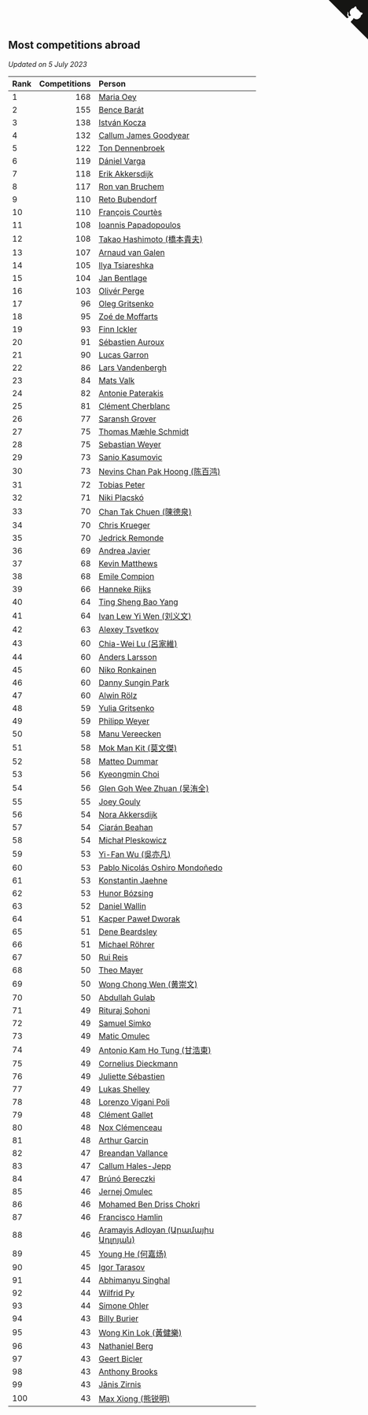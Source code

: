 ## Most competitions abroad

*Updated on  5 July 2023*

| Rank | Competitions | Person |
| :--- | ---: | :--- |
| 1 | 168 | [Maria Oey](https://www.worldcubeassociation.org/persons/2007OEYM01) |
| 2 | 155 | [Bence Barát](https://www.worldcubeassociation.org/persons/2008BARA01) |
| 3 | 138 | [István Kocza](https://www.worldcubeassociation.org/persons/2005KOCZ01) |
| 4 | 132 | [Callum James Goodyear](https://www.worldcubeassociation.org/persons/2012GOOD02) |
| 5 | 122 | [Ton Dennenbroek](https://www.worldcubeassociation.org/persons/2003DENN01) |
| 6 | 119 | [Dániel Varga](https://www.worldcubeassociation.org/persons/2008VARG01) |
| 7 | 118 | [Erik Akkersdijk](https://www.worldcubeassociation.org/persons/2005AKKE01) |
| 8 | 117 | [Ron van Bruchem](https://www.worldcubeassociation.org/persons/2003BRUC01) |
| 9 | 110 | [Reto Bubendorf](https://www.worldcubeassociation.org/persons/2012BUBE01) |
| 10 | 110 | [François Courtès](https://www.worldcubeassociation.org/persons/2008COUR01) |
| 11 | 108 | [Ioannis Papadopoulos](https://www.worldcubeassociation.org/persons/2013PAPA01) |
| 12 | 108 | [Takao Hashimoto (橋本貴夫)](https://www.worldcubeassociation.org/persons/2007HASH01) |
| 13 | 107 | [Arnaud van Galen](https://www.worldcubeassociation.org/persons/2006GALE01) |
| 14 | 105 | [Ilya Tsiareshka](https://www.worldcubeassociation.org/persons/2012TERE01) |
| 15 | 104 | [Jan Bentlage](https://www.worldcubeassociation.org/persons/2010BENT01) |
| 16 | 103 | [Olivér Perge](https://www.worldcubeassociation.org/persons/2007PERG01) |
| 17 | 96 | [Oleg Gritsenko](https://www.worldcubeassociation.org/persons/2011GRIT01) |
| 18 | 95 | [Zoé de Moffarts](https://www.worldcubeassociation.org/persons/2010MOFF02) |
| 19 | 93 | [Finn Ickler](https://www.worldcubeassociation.org/persons/2012ICKL01) |
| 20 | 91 | [Sébastien Auroux](https://www.worldcubeassociation.org/persons/2008AURO01) |
| 21 | 90 | [Lucas Garron](https://www.worldcubeassociation.org/persons/2006GARR01) |
| 22 | 86 | [Lars Vandenbergh](https://www.worldcubeassociation.org/persons/2003VAND01) |
| 23 | 84 | [Mats Valk](https://www.worldcubeassociation.org/persons/2007VALK01) |
| 24 | 82 | [Antonie Paterakis](https://www.worldcubeassociation.org/persons/2012PATE01) |
| 25 | 81 | [Clément Cherblanc](https://www.worldcubeassociation.org/persons/2014CHER05) |
| 26 | 77 | [Saransh Grover](https://www.worldcubeassociation.org/persons/2014GROV01) |
| 27 | 75 | [Thomas Mæhle Schmidt](https://www.worldcubeassociation.org/persons/2013SCHM02) |
| 28 | 75 | [Sebastian Weyer](https://www.worldcubeassociation.org/persons/2010WEYE02) |
| 29 | 73 | [Sanio Kasumovic](https://www.worldcubeassociation.org/persons/2009KASU01) |
| 30 | 73 | [Nevins Chan Pak Hoong (陈百鸿)](https://www.worldcubeassociation.org/persons/2010CHAN20) |
| 31 | 72 | [Tobias Peter](https://www.worldcubeassociation.org/persons/2014PETE03) |
| 32 | 71 | [Niki Placskó](https://www.worldcubeassociation.org/persons/2008PLAC01) |
| 33 | 70 | [Chan Tak Chuen (陳德泉)](https://www.worldcubeassociation.org/persons/2007CHUE01) |
| 34 | 70 | [Chris Krueger](https://www.worldcubeassociation.org/persons/2006KRUE01) |
| 35 | 70 | [Jedrick Remonde](https://www.worldcubeassociation.org/persons/2008REMO01) |
| 36 | 69 | [Andrea Javier](https://www.worldcubeassociation.org/persons/2010JAVI01) |
| 37 | 68 | [Kevin Matthews](https://www.worldcubeassociation.org/persons/2010MATT02) |
| 38 | 68 | [Emile Compion](https://www.worldcubeassociation.org/persons/2007COMP01) |
| 39 | 66 | [Hanneke Rijks](https://www.worldcubeassociation.org/persons/2008RIJK01) |
| 40 | 64 | [Ting Sheng Bao Yang](https://www.worldcubeassociation.org/persons/2008BAOY01) |
| 41 | 64 | [Ivan Lew Yi Wen (刘义文)](https://www.worldcubeassociation.org/persons/2012WENI01) |
| 42 | 63 | [Alexey Tsvetkov](https://www.worldcubeassociation.org/persons/2017TSVE02) |
| 43 | 60 | [Chia-Wei Lu (呂家維)](https://www.worldcubeassociation.org/persons/2007LUCH01) |
| 44 | 60 | [Anders Larsson](https://www.worldcubeassociation.org/persons/2003LARS01) |
| 45 | 60 | [Niko Ronkainen](https://www.worldcubeassociation.org/persons/2010RONK01) |
| 46 | 60 | [Danny Sungin Park](https://www.worldcubeassociation.org/persons/2015PARK13) |
| 47 | 60 | [Alwin Rölz](https://www.worldcubeassociation.org/persons/2016ROLZ01) |
| 48 | 59 | [Yulia Gritsenko](https://www.worldcubeassociation.org/persons/2012SIDO01) |
| 49 | 59 | [Philipp Weyer](https://www.worldcubeassociation.org/persons/2010WEYE01) |
| 50 | 58 | [Manu Vereecken](https://www.worldcubeassociation.org/persons/2010VERE01) |
| 51 | 58 | [Mok Man Kit (莫文傑)](https://www.worldcubeassociation.org/persons/2009KITM01) |
| 52 | 58 | [Matteo Dummar](https://www.worldcubeassociation.org/persons/2017DUMM01) |
| 53 | 56 | [Kyeongmin Choi](https://www.worldcubeassociation.org/persons/2017CHOI07) |
| 54 | 56 | [Glen Goh Wee Zhuan (吴洧全)](https://www.worldcubeassociation.org/persons/2015ZHUA01) |
| 55 | 55 | [Joey Gouly](https://www.worldcubeassociation.org/persons/2007GOUL01) |
| 56 | 54 | [Nora Akkersdijk](https://www.worldcubeassociation.org/persons/2009CHRI03) |
| 57 | 54 | [Ciarán Beahan](https://www.worldcubeassociation.org/persons/2012BEAH01) |
| 58 | 54 | [Michał Pleskowicz](https://www.worldcubeassociation.org/persons/2009PLES01) |
| 59 | 53 | [Yi-Fan Wu (吳亦凡)](https://www.worldcubeassociation.org/persons/2010WUIF01) |
| 60 | 53 | [Pablo Nicolás Oshiro Mondoñedo](https://www.worldcubeassociation.org/persons/2010MOND01) |
| 61 | 53 | [Konstantin Jaehne](https://www.worldcubeassociation.org/persons/2015JAEH01) |
| 62 | 53 | [Hunor Bózsing](https://www.worldcubeassociation.org/persons/2009BOZS01) |
| 63 | 52 | [Daniel Wallin](https://www.worldcubeassociation.org/persons/2013WALL03) |
| 64 | 51 | [Kacper Paweł Dworak](https://www.worldcubeassociation.org/persons/2020DWOR01) |
| 65 | 51 | [Dene Beardsley](https://www.worldcubeassociation.org/persons/2009BEAR01) |
| 66 | 51 | [Michael Röhrer](https://www.worldcubeassociation.org/persons/2009ROHR01) |
| 67 | 50 | [Rui Reis](https://www.worldcubeassociation.org/persons/2015REIS02) |
| 68 | 50 | [Theo Mayer](https://www.worldcubeassociation.org/persons/2012MAYE01) |
| 69 | 50 | [Wong Chong Wen (黄崇文)](https://www.worldcubeassociation.org/persons/2014WENW01) |
| 70 | 50 | [Abdullah Gulab](https://www.worldcubeassociation.org/persons/2014GULA02) |
| 71 | 49 | [Rituraj Sohoni](https://www.worldcubeassociation.org/persons/2012SOHO01) |
| 72 | 49 | [Samuel Simko](https://www.worldcubeassociation.org/persons/2016SIMK01) |
| 73 | 49 | [Matic Omulec](https://www.worldcubeassociation.org/persons/2010OMUL02) |
| 74 | 49 | [Antonio Kam Ho Tung (甘浩東)](https://www.worldcubeassociation.org/persons/2017TUNG13) |
| 75 | 49 | [Cornelius Dieckmann](https://www.worldcubeassociation.org/persons/2009DIEC01) |
| 76 | 49 | [Juliette Sébastien](https://www.worldcubeassociation.org/persons/2014SEBA01) |
| 77 | 49 | [Lukas Shelley](https://www.worldcubeassociation.org/persons/2016SHEL03) |
| 78 | 48 | [Lorenzo Vigani Poli](https://www.worldcubeassociation.org/persons/2007POLI01) |
| 79 | 48 | [Clément Gallet](https://www.worldcubeassociation.org/persons/2004GALL02) |
| 80 | 48 | [Nox Clémenceau](https://www.worldcubeassociation.org/persons/2015CLEM03) |
| 81 | 48 | [Arthur Garcin](https://www.worldcubeassociation.org/persons/2014GARC27) |
| 82 | 47 | [Breandan Vallance](https://www.worldcubeassociation.org/persons/2007VALL01) |
| 83 | 47 | [Callum Hales-Jepp](https://www.worldcubeassociation.org/persons/2012HALE01) |
| 84 | 47 | [Brúnó Bereczki](https://www.worldcubeassociation.org/persons/2008BERE01) |
| 85 | 46 | [Jernej Omulec](https://www.worldcubeassociation.org/persons/2010OMUL01) |
| 86 | 46 | [Mohamed Ben Driss Chokri](https://www.worldcubeassociation.org/persons/2015CHOK01) |
| 87 | 46 | [Francisco Hamlin](https://www.worldcubeassociation.org/persons/2012HAML01) |
| 88 | 46 | [Aramayis Adloyan (Արամայիս Ադլոյան)](https://www.worldcubeassociation.org/persons/2012ADLO01) |
| 89 | 45 | [Young He (何嘉炀)](https://www.worldcubeassociation.org/persons/2014HEYO01) |
| 90 | 45 | [Igor Tarasov](https://www.worldcubeassociation.org/persons/2016TARA04) |
| 91 | 44 | [Abhimanyu Singhal](https://www.worldcubeassociation.org/persons/2013SING12) |
| 92 | 44 | [Wilfrid Py](https://www.worldcubeassociation.org/persons/2016PYWI01) |
| 93 | 44 | [Simone Ohler](https://www.worldcubeassociation.org/persons/2014OHLE01) |
| 94 | 43 | [Billy Burier](https://www.worldcubeassociation.org/persons/2014BURI01) |
| 95 | 43 | [Wong Kin Lok (黃健樂)](https://www.worldcubeassociation.org/persons/2014LOKW01) |
| 96 | 43 | [Nathaniel Berg](https://www.worldcubeassociation.org/persons/2012BERG04) |
| 97 | 43 | [Geert Bicler](https://www.worldcubeassociation.org/persons/2010BICL01) |
| 98 | 43 | [Anthony Brooks](https://www.worldcubeassociation.org/persons/2008SEAR01) |
| 99 | 43 | [Jānis Zirnis](https://www.worldcubeassociation.org/persons/2013ZIRN01) |
| 100 | 43 | [Max Xiong (熊锐明)](https://www.worldcubeassociation.org/persons/2015XION03) |


<a href="https://github.com/JustinTimeCuber/wca_statistics" class="github-corner" aria-label="View source on Github"><svg width="80" height="80" viewBox="0 0 250 250" style="fill:#151513; color:#fff; position: absolute; top: 0; border: 0; right: 0;" aria-hidden="true"><path d="M0,0 L115,115 L130,115 L142,142 L250,250 L250,0 Z"></path><path d="M128.3,109.0 C113.8,99.7 119.0,89.6 119.0,89.6 C122.0,82.7 120.5,78.6 120.5,78.6 C119.2,72.0 123.4,76.3 123.4,76.3 C127.3,80.9 125.5,87.3 125.5,87.3 C122.9,97.6 130.6,101.9 134.4,103.2" fill="currentColor" style="transform-origin: 130px 106px;" class="octo-arm"></path><path d="M115.0,115.0 C114.9,115.1 118.7,116.5 119.8,115.4 L133.7,101.6 C136.9,99.2 139.9,98.4 142.2,98.6 C133.8,88.0 127.5,74.4 143.8,58.0 C148.5,53.4 154.0,51.2 159.7,51.0 C160.3,49.4 163.2,43.6 171.4,40.1 C171.4,40.1 176.1,42.5 178.8,56.2 C183.1,58.6 187.2,61.8 190.9,65.4 C194.5,69.0 197.7,73.2 200.1,77.6 C213.8,80.2 216.3,84.9 216.3,84.9 C212.7,93.1 206.9,96.0 205.4,96.6 C205.1,102.4 203.0,107.8 198.3,112.5 C181.9,128.9 168.3,122.5 157.7,114.1 C157.9,116.9 156.7,120.9 152.7,124.9 L141.0,136.5 C139.8,137.7 141.6,141.9 141.8,141.8 Z" fill="currentColor" class="octo-body"></path></svg></a><style>.github-corner:hover .octo-arm{animation:octocat-wave 560ms ease-in-out}@keyframes octocat-wave{0%,100%{transform:rotate(0)}20%,60%{transform:rotate(-25deg)}40%,80%{transform:rotate(10deg)}}@media (max-width:500px){.github-corner:hover .octo-arm{animation:none}.github-corner .octo-arm{animation:octocat-wave 560ms ease-in-out}}</style>
